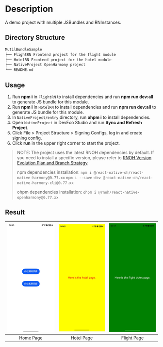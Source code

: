 # Description

A demo project with multiple JSBundles and RNInstances.

## Directory Structure

```md
MutilBundleSample
├── FlightRN Frontend project for the flight module
├── HotelRN Frontend project for the hotel module
├── NativeProject OpenHarmony project
└── README.md
```

## Usage

1. Run **npm i** in `FlightRN` to install dependencies and run **npm run dev:all** to generate JS bundle for this module.
2. Run **npm i** in `HotelRN` to install dependencies and run **npm run dev:all** to generate JS bundle for this module.
3. In `NativeProject/entry` directory, run **ohpm i** to install dependencies.
4. Open `NativeProject` in DevEco Studio and run **Sync and Refresh Project**.
5. Click File > Project Structure > Signing Configs, log in and create signing config.
6. Click **run** in the upper right corner to start the project.

> NOTE: The project uses the latest RNOH dependencies by default. If you need to install a specific version, please refer to [RNOH Version Evolution Plan and Branch Strategy](https://gitcode.com/openharmony-sig/ohos_react_native/wiki/RNOH版本演进规划和分支策略.md)
> 
> npm dependencies installation: `npm i @react-native-oh/react-native-harmony@0.77.xx` `npm i --save-dev @react-native-oh/react-native-harmony-cli@0.77.xx`
> 
> ohpm dependencies installation: `ohpm i @rnoh/react-native-openharmony@0.77.xx`

## Result

| ![Screenshot_home](./screenshots/Screenshot_home.jpeg) | ![Screenshot_hotel](./screenshots/Screenshot_hotel.jpeg) | ![Screenshot_flight](./screenshots/Screenshot_flight.jpeg) |
| :----------------------------------------------------: | :------------------------------------------------------: | :--------------------------------------------------------: |
|                       Home Page                        |                        Hotel Page                        |                        Flight Page                         |
